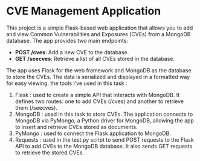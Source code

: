 # CVE Management Application

This project is a simple Flask-based web application that allows you to add and view Common Vulnerabilities and Exposures (CVEs) from a MongoDB database. The app provides two main endpoints:

- **POST /cves**: Add a new CVE to the database.
- **GET /seecves**: Retrieve a list of all CVEs stored in the database.

The app uses Flask for the web framework and MongoDB as the database to store the CVEs. The data is serialized and displayed in a formatted way for easy viewing.
 the tools I’ve used in this task : 
 1. Flask :  used to create a simple API that interacts with MongoDB. It defines two routes: one to add CVEs (/cves) and another to retrieve them (/seecves).
 2. MongoDB :  used in this task to store CVEs. The application connects to MongoDB via PyMongo, a Python driver for MongoDB, allowing the app to insert and retrieve CVEs stored as documents.
 3. PyMongo : used to connect the Flask application to MongoDB.
 4. Requests : used in the test.py script to send POST requests to the Flask API to add CVEs to the MongoDB database. It also sends GET requests to retrieve the stored CVEs.
    
